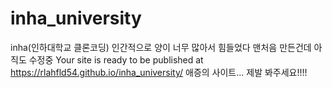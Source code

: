 # inha_university
inha(인하대학교 클론코딩)
인간적으로 양이 너무 많아서 힘들었다
맨처음 만든건데 아직도 수정중
 Your site is ready to be published at https://rlahfld54.github.io/inha_university/
애증의 사이트... 제발 봐주세요!!!!
